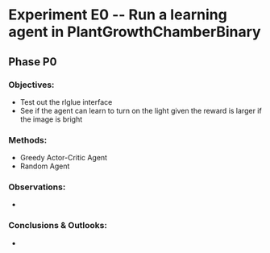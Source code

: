 #  Experiment E0 -- Run a learning agent in PlantGrowthChamberBinary
##  Phase P0
### Objectives:
- Test out the rlglue interface
- See if the agent can learn to turn on the light given the reward is larger if the image is bright
### Methods:
- Greedy Actor-Critic Agent
- Random Agent
### Observations:
-
### Conclusions & Outlooks:
-
